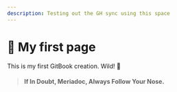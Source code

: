 ```yaml
---
description: Testing out the GH sync using this space
---
```


# 🤖 My first page

This is my first GitBook creation. Wild! 🥳

> #### If In Doubt, Meriadoc, Always Follow Your Nose.
